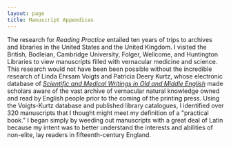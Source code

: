 ```yaml
---
layout: page
title: Manuscript Appendices
---
```




The research for _Reading Practice_ entailed ten years of trips to archives and libraries in
the United States and the United Kingdom. I visited the British, Bodleian, Cambridge University,
Folger, Wellcome, and Huntington Libraries to view manuscripts filled with vernacular
medicine and science. This research would not have been been possible without
the incredible research of Linda Ehrsam Voigts and Patricia Deery Kurtz, whose electronic
database of [_Scientific and Medical Writings in Old and Middle English_](https://cctr1.umkc.edu/search)
made scholars aware of the vast archive of vernacular natural knowledge owned and read by
English people prior to the coming of the printing press. Using the Voigts-Kurtz database
and published library catalogues, I identified over 320 manuscripts that I thought might meet
my definition of a "practical book." I began simply by weeding out manuscripts with a great deal
of Latin because my intent was to better understand the interests and abilities of non-elite,
lay readers in fifteenth-century England. 